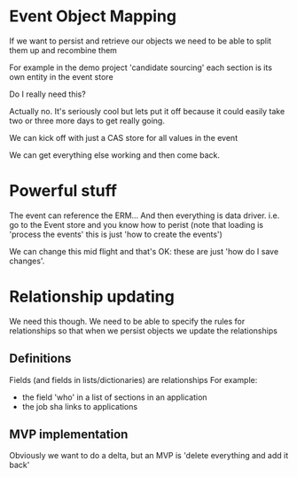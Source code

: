 # Event Object Mapping

If we want to persist and retrieve our objects we need to be able to split
them up and recombine them

For example in the demo project 'candidate sourcing' each 
section is its own entity in the event store

Do I really need this?

Actually no. It's seriously cool but lets put it off because it could
easily take two or three more days to get really going.

We can kick off with just a CAS store for all values in the event

We can get everything else working and then come back.

# Powerful stuff
The event can reference the ERM... And then everything is data driver. 
i.e. go to the Event store and you know how to perist (note that loading is 'process the events' this is just 'how to create the events')

We can change this mid flight and that's OK: these are just 'how do I save changes'. 

# Relationship updating

We need this though. We need to be able to specify the rules for relationships
so that when we persist objects we update the relationships

## Definitions

Fields (and fields in lists/dictionaries) are relationships
For example:
* the field 'who' in a list of sections in an application
* the job sha links to applications


## MVP implementation
Obviously we want to do a delta, but an MVP is 'delete everything and add it back'




